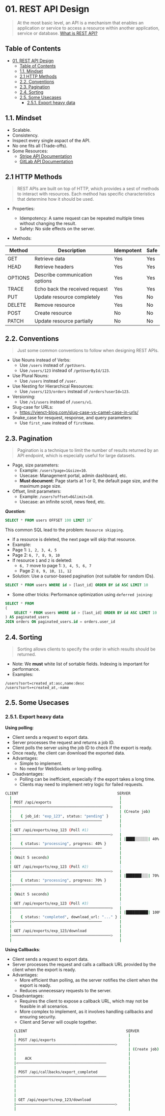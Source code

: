 # 01. REST API Design

> At the most basic level, an API is a mechanism that enables an application or service to access a resource within another application, service or database.
> [What is REST API?](https://www.ibm.com/think/topics/rest-apis)

## Table of Contents

- [01. REST API Design](#01-rest-api-design)
  - [Table of Contents](#table-of-contents)
  - [1.1. Mindset](#11-mindset)
  - [2.1 HTTP Methods](#21-http-methods)
  - [2.2. Conventions](#22-conventions)
  - [2.3. Pagination](#23-pagination)
  - [2.4. Sorting](#24-sorting)
  - [2.5. Some Usecases](#25-some-usecases)
    - [2.5.1. Export heavy data](#251-export-heavy-data)

## 1.1. Mindset

- Scalable.
- Consistency.
- Inspect every single aspact of the API.
- No one fits all (Trade-offs).
- Some Resources:
    - [Stripe API Documentation](https://docs.stripe.com/api)
    - [GitLab API Documentation](https://docs.gitlab.com/api/rest/)

## 2.1 HTTP Methods

> REST APIs are built on top of HTTP, which provides a sest of methods to interact with resources. Each method has specific characteristics that determine how it should be used.

- Properties:
  - Idempotency: A same request can be repeated multiple times without changing the result.
  - Safety: No side effects on the server.

- Methods:

| Method | Description | Idempotent | Safe |
|--------|-------------|------------|------|
| GET    | Retrieve data | Yes        | Yes  |
| HEAD   | Retrieve headers | Yes        | Yes  |
| OPTIONS| Describe communication options | Yes        | Yes  |
| TRACE  | Echo back the received request | Yes        | Yes  |
| PUT    | Update resource completely | Yes        | No   |
| DELETE | Remove resource | Yes        | No   |
| POST   | Create resource | No         | No   |
| PATCH  | Update resource partially | No         | No   |

## 2.2. Conventions

> Just some common conventions to follow when designing REST APIs.

- Use Nouns instead of Verbs:
  - Use `/users` instead of `/getUsers`.
  - Use `/users/123` instead of `/getUserById/123`.
- Use Plural Nouns:
  - Use `/users` instead of `/user`.
- Use Nesting for Hierarchical Resources:
  - Use `/users/123/orders` instead of `/orders?userId=123`.
- Versioning:
  - Use `/v1/users` instead of `/users/v1`.
- Slug-case for URLs:
  - https://vienct-blog.com/slug-case-vs-camel-case-in-urls/
- Snake_case for resquest, response, and query parameters:
  - Use `first_name` instead of `firstName`.

## 2.3. Pagination

> Pagination is a technique to limit the number of results returned by an API endpoint, which is especially useful for large datasets.

- Page, size parameters:
  - Example: `/users?page=1&size=10`.
  - Usecase: Management portal, admin dashboard, etc.
  - **Must document**: Page starts at 1 or 0, the default page size, and the maximum page size.
- Offset, limit parameters:
  - Example: `/users?offset=0&limit=10`.
  - Usecase: an infinite scroll, news feed, etc.

***Question:***
```sql
SELECT * FROM users OFFSET 100 LIMIT 10`
```

This common SQL lead to the problem: `Resource skipping`.
- If a resource is deleted, the next page will skip that resource.
- Example:
- Page 1: `1, 2, 3, 4, 5`
- Page 2: `6, 7, 8, 9, 10`
- If resource `1` and `2` is deleted:
    - `6, 7` move to page 1: `3, 4, 5, 6, 7`
    - Page 2: `8, 9, 10, 11, 12`
- Solution: Use a cursor-based pagination (not suitable for random IDs).

```SQL
SELECT * FROM users WHERE id > [last_id] ORDER BY id ASC LIMIT 10
```

- Some other tricks: Performance optimization using `deferred joining`:

```sql
SELECT * FROM 
(
    SELECT * FROM users WHERE id > [last_id] ORDER BY id ASC LIMIT 10
) AS paginated_users
JOIN orders ON paginated_users.id = orders.user_id
```

## 2.4. Sorting

> Sorting allows clients to specify the order in which results should be returned.

- Note: We **must** white list of sortable fields. Indexing is important for performance.
- Examples:

```plaintext
/users?sort=created_at:asc,name:desc
/users?sort=+created_at,-name
```

## 2.5. Some Usecases

### 2.5.1. Export heavy data

**Using polling**:
  - Client sends a request to export data.
  - Server processes the request and returns a job ID.
  - Client polls the server using the job ID to check if the export is ready.
  - Once ready, the client can download the exported data.
- Advantages:
  - Simple to implement.
  - No need for WebSockets or long-polling.
- Disadvantages:
  - Polling can be inefficient, especially if the export takes a long time.
  - Clients may need to implement retry logic for failed requests.

```sh
CLIENT                                             SERVER
  |                                                 |
  | POST /api/exports                               |
  |─────────────────────────────────────────────>   |
  |                                                 | (Create job)
  |    { job_id: "exp_123", status: "pending" }     |
  |<────────────────────────────────────────        |
  |                                                 |
  | GET /api/exports/exp_123 (Poll #1)              |
  |─────────────────────────────────────────────>   |
  |                                                 | |████░░░░░░| 40%
  |    { status: "processing", progress: 40% }      |
  |<────────────────────────────────────────        |
  |                                                 |
  | (Wait 5 seconds)                                |
  |                                                 |
  | GET /api/exports/exp_123 (Poll #2)              |
  |─────────────────────────────────────────────>   |
  |                                                 | |███████░░░| 70%
  |    { status: "processing", progress: 70% }      |
  |<────────────────────────────────────────        |
  |                                                 |
  | (Wait 5 seconds)                                |
  |                                                 |
  | GET /api/exports/exp_123 (Poll #3)              |
  |─────────────────────────────────────────────>   |
  |                                                 | |██████████| 100%
  |    { status: "completed", download_url: "..." } |
  |<────────────────────────────────────────        |
  |                                                 |
  | GET /api/exports/exp_123/download               |
  |─────────────────────────────────────────────>   |
  |                                                 |
```

**Using Callbacks**:
  - Client sends a request to export data.
  - Server processes the request and calls a callback URL provided by the client when the export is ready.
- Advantages:
  - More efficient than polling, as the server notifies the client when the export is ready.
  - Reduces unnecessary requests to the server.
- Disadvantages:
  - Requires the client to expose a callback URL, which may not be feasible in all scenarios.
  - More complex to implement, as it involves handling callbacks and ensuring security.
  - Client and Server will couple together.

```sh
    CLIENT                                             SERVER
    |                                                   |
    | POST /api/exports                                 |
    |─────────────────────────────────────────────>     |
    |                                                   | (Create job)
    |                                                   |
    |    ACK                                            |
    |<────────────────────────────────────────          |
    |                                                   |
    | POST /api/callbacks/export_completed              |
    |<────────────────────────────────────────          |
    |                                                   |
    |                                                   |
    |                                                   |
    |                                                   |
    | GET /api/exports/exp_123/download                 |
    |─────────────────────────────────────────────>     |
    |                                                   |